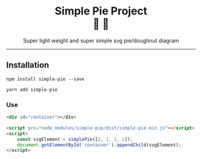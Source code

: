 <div align="center">
  <h1>Simple Pie Project<br/>🥧 🍩</h1>
  <p>Super light weight and super simple svg pie/doughnut diagram</p>
</div>

<hr/>

## Installation

```shell
npm install simple-pie --save

yarn add simple-pie
```

### Use

```html
<div id="container"></div>

<script src="node_modules/simple-pie/dist/simple-pie.min.js"></script>
<script>
    const svgElement = simplePie([2, 1, 1, 2]);
    document.getElementById('container').appendChild(svgElement);
</script>
```

